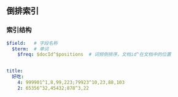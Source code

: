 ## 倒排索引

### 索引结构

```yaml
$field:   # 字段名称
  $term:  # 单词
    $freq: $docId^$positions  # 词频倒排序，文档id^在文档中的位置


title:
  好吃: 
    4: 999901^1,8,99,223;79923^10,23,88,103
    2: 65356^32,45432;878^3,22
```



